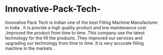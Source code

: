 # Innovative-Pack-Tech-
Innovative Pack Tech is Indian one of the best Filling Machine Manufacturer in India . It is provide a high quality product and low maintenance cost ,Improved the product from time to time .This company use the latest technology for the fill the products .They improved our services and upgrading our technology from time to time .It is very accurate filling machine in the markets .
